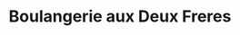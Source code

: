 ---
title: "Boulangerie aux Deux Freres"
url: /gatineau/boulangerie-aux-deux-freres/
shop: Bäckerei
---